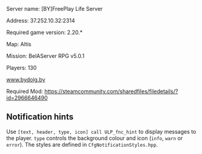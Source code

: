 
Server name: [BY]FreePlay Life Server

Address: 37.252.10.32:2314

Required game version: 2.20.*

Map: Altis

Mission: BelAServer RPG v5.0.1

Players: 130

www.bydolg.by

Required Mod: https://steamcommunity.com/sharedfiles/filedetails/?id=2966646490

## Notification hints
Use `[text, header, type, icon] call ULP_fnc_hint` to display messages to the player.
`type` controls the background colour and icon (`info`, `warn` or `error`).
The styles are defined in `CfgNotificationStyles.hpp`.
